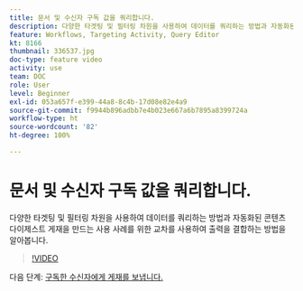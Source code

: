 ```yaml
---
title: 문서 및 수신자 구독 값을 쿼리합니다.
description: 다양한 타겟팅 및 필터링 차원을 사용하여 데이터를 쿼리하는 방법과 자동화된 콘텐츠 다이제스트 게재을 만드는 사용 사례를 위한 교차를 사용하여 출력을 결합하는 방법을 알아봅니다.
feature: Workflows, Targeting Activity, Query Editor
kt: 8166
thumbnail: 336537.jpg
doc-type: feature video
activity: use
team: DOC
role: User
level: Beginner
exl-id: 053a657f-e399-44a8-8c4b-17d08e82e4a9
source-git-commit: f9944b896adbb7e4b023e667a6b7895a8399724a
workflow-type: ht
source-wordcount: '82'
ht-degree: 100%

---
```


# 문서 및 수신자 구독 값을 쿼리합니다.

다양한 타겟팅 및 필터링 차원을 사용하여 데이터를 쿼리하는 방법과 자동화된 콘텐츠 다이제스트 게재을 만드는 사용 사례를 위한 교차를 사용하여 출력을 결합하는 방법을 알아봅니다.

>[!VIDEO](https://video.tv.adobe.com/v/336537?quality=12)

다음 단계: [구독한 수신자에게 게재를 보냅니다.](/help/tutorial-use-soap-apis/send-delivery-to-subscribed-recipients.md)
